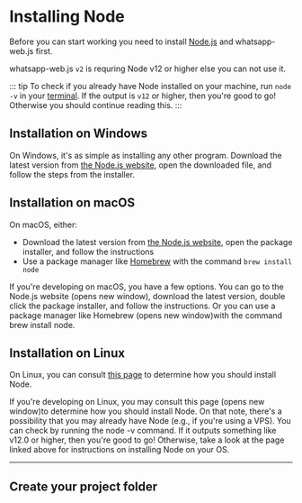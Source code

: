 # Installing Node

Before you can start working you need to install [Node.js](https://nodejs.org/) and whatsapp-web.js first.

whatsapp-web.js `v2` is requring Node v12 or higher else you can not use it.

::: tip
To check if you already have Node installed on your machine, run `node -v` in your [terminal](/guide/v2/popular-topics/guide-explanations/). If the output is `v12` or higher, then you're good to go! Otherwise you should continue reading this.
:::

## Installation on Windows

On Windows, it's as simple as installing any other program. Download the latest version from [the Node.js website](https://nodejs.org/), open the downloaded file, and follow the steps from the installer.

## Installation on macOS

On macOS, either:

- Download the latest version from [the Node.js website](https://nodejs.org/), open the package installer, and follow the instructions
- Use a package manager like [Homebrew](https://brew.sh/) with the command `brew install node`


If you're developing on macOS, you have a few options. You can go to the Node.js website (opens new window), download the latest version, double click the package installer, and follow the instructions. Or you can use a package manager like Homebrew (opens new window)with the command brew install node.
## Installation on Linux

On Linux, you can consult [this page](https://nodejs.org/en/download/package-manager/) to determine how you should install Node.

If you're developing on Linux, you may consult this page (opens new window)to determine how you should install Node.
On that note, there's a possibility that you may already have Node (e.g., if you're using a VPS). You can check by running the node -v command. If it outputs something like v12.0 or higher, then you're good to go! Otherwise, take a look at the page linked above for instructions on installing Node on your OS.

---

## Create your project folder